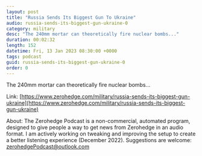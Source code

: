 ```yaml
---
layout: post
title: "Russia Sends Its Biggest Gun To Ukraine"
audio: russia-sends-its-biggest-gun-ukraine-0
category: military
desc: "The 240mm mortar can theoretically fire nuclear bombs..."
duration: 00:02:32
length: 152
datetime: Fri, 13 Jan 2023 08:30:00 +0000
tags: podcast
guid: russia-sends-its-biggest-gun-ukraine-0
order: 0
---
```

The 240mm mortar can theoretically fire nuclear bombs...

Link: [https://www.zerohedge.com/military/russia-sends-its-biggest-gun-ukraine](https://www.zerohedge.com/military/russia-sends-its-biggest-gun-ukraine)

About: The Zerohedge Podcast is a non-commercial, automated program, designed to give people a way to get news from Zerohedge in an audio format.  I am actively working on tweaking and improving the setup to create a better listening experience (December 2022).  Suggestions are welcome: [zerohedgePodcast@outlook.com](mailto:zerohedgePodcast@outlook.com)